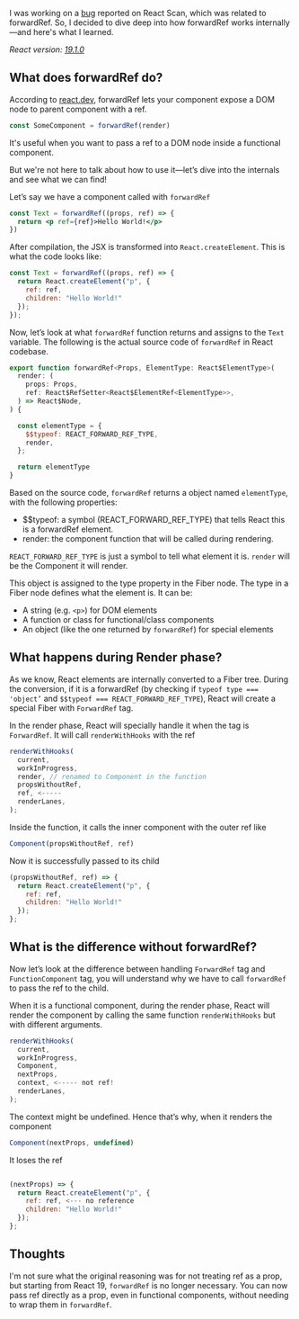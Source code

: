 I was working on a [bug](https://github.com/aidenybai/react-scan/issues/355) reported on React Scan, which was related to forwardRef. So, I decided to dive deep into how forwardRef works internally—and here's what I learned.

*React version: [19.1.0](https://github.com/facebook/react/releases/tag/v19.1.0)*

## What does forwardRef do?

According to [react.dev](https://react.dev/reference/react/forwardRef), forwardRef lets your component expose a DOM node to parent component with a ref.
```jsx
const SomeComponent = forwardRef(render)
```

It's useful when you want to pass a ref to a DOM node inside a functional component.

But we're not here to talk about how to use it—let’s dive into the internals and see what we can find!

Let’s say we have a component called with `forwardRef`

```jsx
const Text = forwardRef((props, ref) => {
  return <p ref={ref}>Hello World!</p>
})
```

After compilation, the JSX is transformed into `React.createElement`. This is what the code looks like:

```jsx
const Text = forwardRef((props, ref) => {
  return React.createElement("p", {
    ref: ref,
    children: "Hello World!"
  });
});
```

Now, let’s look at what `forwardRef` function returns and assigns to the `Text` variable. The following is the actual source code of `forwardRef` in React codebase.

```jsx
export function forwardRef<Props, ElementType: React$ElementType>(
  render: (
    props: Props,
    ref: React$RefSetter<React$ElementRef<ElementType>>,
  ) => React$Node,
) {

  const elementType = {
    $$typeof: REACT_FORWARD_REF_TYPE,
    render,
  };

  return elementType
}
```

Based on the source code, `forwardRef` returns a object named `elementType`, with the following properties:
* $$typeof: a symbol (REACT_FORWARD_REF_TYPE) that tells React this is a forwardRef element.
* render: the component function that will be called during rendering.

`REACT_FORWARD_REF_TYPE` is just a symbol to tell what element it is. `render` will be the Component it will render.

This object is assigned to the type property in the Fiber node. The type in a Fiber node defines what the element is. It can be:
* A string (e.g. `<p>`) for DOM elements
* A function or class for functional/class components
* An object (like the one returned by `forwardRef`) for special elements

## What happens during Render phase?

As we know, React elements are internally converted to a Fiber tree. During the conversion, if it is a forwardRef (by checking if `typeof type === 'object’` and `$$typeof === REACT_FORWARD_REF_TYPE`), React will create a special Fiber with `ForwardRef` tag.

In the render phase, React will specially handle it when the tag is `ForwardRef`. It will call `renderWithHooks` with the ref

```jsx
renderWithHooks(
  current,
  workInProgress,
  render, // renamed to Component in the function
  propsWithoutRef,
  ref, <-----
  renderLanes,
);
```

Inside the function, it calls the inner component with the outer ref like
```jsx
Component(propsWithoutRef, ref)
```

Now it is successfully passed to its child
```jsx
(propsWithoutRef, ref) => {
  return React.createElement("p", {
    ref: ref,
    children: "Hello World!"
  });
};
```

## What is the difference without forwardRef?

Now let’s look at the difference between handling `ForwardRef` tag and `FunctionComponent` tag, you will understand why we have to call `forwardRef` to pass the ref to the child.

When it is a functional component, during the render phase, React will render the component by calling the same function `renderWithHooks` but with different arguments.

```jsx
renderWithHooks(
  current,
  workInProgress,
  Component,
  nextProps,
  context, <----- not ref!
  renderLanes,
);
```

The context might be undefined. Hence that’s why, when it renders the component

```jsx
Component(nextProps, undefined)
```

It loses the ref

```jsx

(nextProps) => {
  return React.createElement("p", {
    ref: ref, <--- no reference
    children: "Hello World!"
  });
};
```

## Thoughts

I'm not sure what the original reasoning was for not treating ref as a prop, but starting from React 19, `forwardRef` is no longer necessary. You can now pass ref directly as a prop, even in functional components, without needing to wrap them in `forwardRef`.
